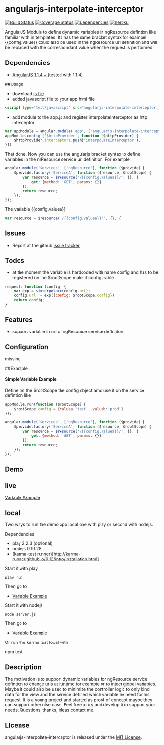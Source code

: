 angularjs-interpolate-interceptor
==================
[![Build Status](https://travis-ci.org/pussinboots/angularjs-interpolate-interceptor.svg?branch=master)](https://travis-ci.org/pussinboots/angularjs-interpolate-interceptor)
[![Coverage Status](https://img.shields.io/coveralls/pussinboots/angularjs-interpolate-interceptor.svg)](https://coveralls.io/r/pussinboots/angularjs-interpolate-interceptor?branch=master)
[![Dependencies](https://david-dm.org/pussinboots/angularjs-interpolate-interceptor.png)](https://david-dm.org/pussinboots/angularjs-interpolate-interceptor)
[![heroku](http://heroku-badge.heroku.com/?app=angularjs-ii)](https://angularjs-ii.herokuapp.com/products-e2e.html)

 
AngularJS Module to define dynamic variables in ngResource defintion like familiar with in templates. Its has the same bracket syntax for exampel {{config.value}} could also be used in the ngResource url definition and will be replaced with the correspondant value when the request is performed.

Dependencies
------------
- [AngularJS 1.1.4 + ](http://angularjs.org/) (tested with 1.1.4)

##Usage

* download [js file](https://github.com/pussinboots/angularjs-interpolate-interceptor/blob/master/public/js/lib/angularjs-interpolate-interceptor.js)
* added javascript file to your app html file
```html
<script type='text/javascript' src="angularjs-interpolate-interceptor.js"></script>
```
* add module to the app.js and register interpolateInterceptor as http interceptor

```js
var appModule = angular.module('app', ['angularjs-interpolate-interceptor'])
appModule.config(['$httpProvider', function ($httpProvider) {
    $httpProvider.interceptors.push('interpolateInterceptor');
}])
```

That done. Now you can use the angularjs bracket syntax to define variables in the nrResource service url definition. For example

```js
angular.module('Services', ['ngResource'], function ($provide) {
    $provide.factory('ServiceA', function ($resource, $rootScope) {
        var resource = $resource('/{{config.valuea}}/', {}, {
            get: {method: 'GET', params: {}},
        });
        return resource;
    });
});
```

The variable {{config.valuea}}

```js
var resource = $resource('/{{config.valuea}}/', {}, {
```

Issues
-------------
- Report at the github [issue tracker](https://github.com/pussinboots/angularjs-interpolate-interceptor/issues)

Todos
-------------
* at the moment the variable is hardcoded with name config and has to be registered on the $rootScope make it configurable 
```js
request: function (config) {
    var exp = $interpolate(config.url);
    config.url  = exp({config: $rootScope.config})
    return config;
}
```

Features
-------------
* support variable in url of ngResource service definition

Configuration
-------------

missing

##Example

#### Simple Variable Example

Define on the $rootScope the config object amd use it on the service defintion like

```js
appModule.run(function ($rootScope) {
	$rootScope.config = {valuea:'test', valueb:'prod'}
});

angular.module('Services', ['ngResource'], function ($provide) {
    $provide.factory('ServiceA', function ($resource, $rootScope) {
        var resource = $resource('/{{config.valuea}}/', {}, {
            get: {method: 'GET', params: {}},
        });
        return resource;
    });
});
```

Demo
-------------

live
------

[Variable Example](http://angularjs-ii.herokuapp.com/products-e2e.html)

local
------

Two ways to run the demo app local one with play or second with nodejs.

Dependencies
* play 2.2.3 (optional)
* nodejs 0.10.28
* (karma-test runner)[http://karma-runner.github.io/0.12/intro/installation.html]

Start it with play

    play run
    
Then go to
* [Variable Example](http://localhost:9000/products-e2e.html)

Start it with nodejs

    node server.js
    

Then go to
* [Variable Example](http://localhost:9000/products-e2e.html)

Or run the karma test local with 

  npm test

Description
-------------

The motivation is to support dynamic variables for ngResource service defintion to change urls at runtime for example or to inject global variables. Maybe it could also be used to minimize the controller logic to only bind data for the view and the service defined which variable he need for his request. It is a young project and started as proof of concept maybe they can support other uise case. Feel free to try and develop it to support your needs. Questions, thanks, ideas contact me.

License
--------------

angularjs-interpolate-interceptor is released under the [MIT License](http://opensource.org/licenses/MIT).
